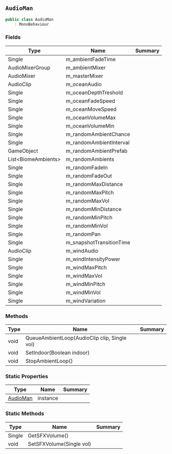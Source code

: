 ## `AudioMan`

```csharp
public class AudioMan
    : MonoBehaviour
```

### Fields

| Type | Name | Summary | 
| --- | --- | --- | 
| Single | m_ambientFadeTime |  | 
| AudioMixerGroup | m_ambientMixer |  | 
| AudioMixer | m_masterMixer |  | 
| AudioClip | m_oceanAudio |  | 
| Single | m_oceanDepthTreshold |  | 
| Single | m_oceanFadeSpeed |  | 
| Single | m_oceanMoveSpeed |  | 
| Single | m_oceanVolumeMax |  | 
| Single | m_oceanVolumeMin |  | 
| Single | m_randomAmbientChance |  | 
| Single | m_randomAmbientInterval |  | 
| GameObject | m_randomAmbientPrefab |  | 
| List&lt;BiomeAmbients&gt; | m_randomAmbients |  | 
| Single | m_randomFadeIn |  | 
| Single | m_randomFadeOut |  | 
| Single | m_randomMaxDistance |  | 
| Single | m_randomMaxPitch |  | 
| Single | m_randomMaxVol |  | 
| Single | m_randomMinDistance |  | 
| Single | m_randomMinPitch |  | 
| Single | m_randomMinVol |  | 
| Single | m_randomPan |  | 
| Single | m_snapshotTransitionTime |  | 
| AudioClip | m_windAudio |  | 
| Single | m_windIntensityPower |  | 
| Single | m_windMaxPitch |  | 
| Single | m_windMaxVol |  | 
| Single | m_windMinPitch |  | 
| Single | m_windMinVol |  | 
| Single | m_windVariation |  | 


### Methods

| Type | Name | Summary | 
| --- | --- | --- | 
| void | QueueAmbientLoop(AudioClip clip, Single vol) |  | 
| void | SetIndoor(Boolean indoor) |  | 
| void | StopAmbientLoop() |  | 


### Static Properties

| Type | Name | Summary | 
| --- | --- | --- | 
| [AudioMan](./AudioMan.md) | instance |  | 


### Static Methods

| Type | Name | Summary | 
| --- | --- | --- | 
| Single | GetSFXVolume() |  | 
| void | SetSFXVolume(Single vol) |  | 


